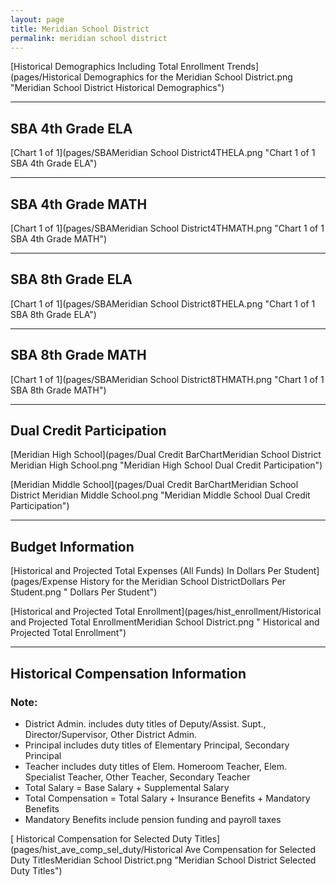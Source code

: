 ```yaml
---
layout: page
title: Meridian School District
permalink: meridian school district
---
```



[Historical Demographics Including Total Enrollment Trends](pages/Historical Demographics for the Meridian School District.png "Meridian School District Historical Demographics")

___

## SBA 4th Grade ELA

[Chart 1 of 1](pages/SBAMeridian School District4THELA.png "Chart 1 of 1 SBA 4th Grade ELA")


___

## SBA 4th Grade MATH

[Chart 1 of 1](pages/SBAMeridian School District4THMATH.png "Chart 1 of 1 SBA 4th Grade MATH")


___

## SBA 8th Grade ELA

[Chart 1 of 1](pages/SBAMeridian School District8THELA.png "Chart 1 of 1 SBA 8th Grade ELA")


___

## SBA 8th Grade MATH

[Chart 1 of 1](pages/SBAMeridian School District8THMATH.png "Chart 1 of 1 SBA 8th Grade MATH")


___

## Dual Credit Participation

[Meridian High School](pages/Dual Credit BarChartMeridian School District Meridian High School.png "Meridian High School Dual Credit Participation")

[Meridian Middle School](pages/Dual Credit BarChartMeridian School District Meridian Middle School.png "Meridian Middle School Dual Credit Participation")


___

## Budget Information

[Historical and Projected Total Expenses (All Funds) In Dollars Per Student](pages/Expense History for the Meridian School DistrictDollars Per Student.png " Dollars Per Student")

[Historical and Projected Total Enrollment](pages/hist_enrollment/Historical and Projected Total EnrollmentMeridian School District.png " Historical and Projected Total Enrollment")


___

## Historical Compensation Information
### Note:
- District Admin. includes duty titles of Deputy/Assist. Supt., Director/Supervisor, Other District Admin.
- Principal includes duty titles of Elementary Principal, Secondary Principal
- Teacher includes duty titles of Elem. Homeroom Teacher, Elem. Specialist Teacher, Other Teacher, Secondary Teacher
- Total Salary = Base Salary + Supplemental Salary
- Total Compensation = Total Salary + Insurance Benefits + Mandatory Benefits
- Mandatory Benefits include pension funding and payroll taxes

[ Historical Compensation for Selected Duty Titles](pages/hist_ave_comp_sel_duty/Historical Ave Compensation for Selected Duty TitlesMeridian School District.png "Meridian School District Selected Duty Titles")

